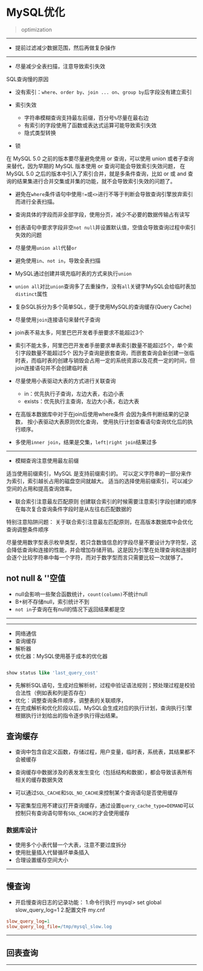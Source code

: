 
# MySQL优化
> optimization


---

- 提前过滤减少数据范围，然后再做复杂操作

---
- 尽量减少全表扫描，注意导致索引失效


SQL查询慢的原因
- 没有索引：`where`、`order by`、`join ... on`、`group by`后字段没有建立索引

- 索引失效
    - 字符串模糊查询支持最左前缀，百分号`%`尽量在最右边
    - 有索引的字段使用了函数或表达式运算可能导致索引失效
    - 隐式类型转换

- 锁


在 MySQL 5.0 之前的版本要尽量避免使用 or 查询，可以使用 union 或者子查询来替代，因为早期的 MySQL 版本使用 or 查询可能会导致索引失效问题，
在 MySQL 5.0 之后的版本中引入了索引合并，就是多条件查询，比如 or 或 and 查询的结果集进行合并交集或并集的功能，就不会导致索引失效的问题了。


- 避免在`where`条件语句中使用`!=`或`<>`进行不等于判断会导致查询引擎放弃索引而进行全表扫描。

- 查询具体的字段而非全部字段，使用分页，减少不必要的数据传输占有读写

- 创表语句中要求字段非空`not null`并设置默认值，空值会导致查询过程中索引失效的问题

- 尽量使用`union all`代替`or`
- 避免使用`in`、`not in`，导致全表扫描

- MySQL通过创建并填充临时表的方式来执行`union`
- `union all`对比`union`查询多了去重操作，没有`all`关键字MySQL会给临时表加`distinct`属性
- 复杂SQL拆分为多个简单SQL，便于使用MySQL的查询缓存(Query Cache)

- 尽量使用`join`连接语句来替代子查询
- join表不易太多，阿里巴巴开发者手册要求不能超过3个
- 索引不能太多，阿里巴巴开发者手册要求单表索引数量不能超过5个，单个索引字段数量不能超过5个
因为子查询是嵌套查询，而嵌套查询会新创建一张临时表，而临时表的创建与销毁会占用一定的系统资源以及花费一定的时间，但join连接语句并不会创建临时表


- 尽量使用小表驱动大表的方式进行关联查询
    - in：优先执行子查询，左边大表，右边小表
    - exists：优先执行主查询，左边大小表，右边大表

- 在高版本数据库中对于在join后使用where条件
会因为条件判断结果的记录数，
按小表驱动大表原则优化查询，
使用执行计划查看语句查询优化后的执行顺序。

- 多使用`inner join`，结果是交集，`left|right join`结果过多



---
- 模糊查询注意使用最左前缀

适当使用前缀索引，MySQL 是支持前缀索引的。
可以定义字符串的一部分来作为索引，索引越长占用的磁盘空间就越大。
适当的选择使用前缀索引，可以减少空间的占用和提高查询效率。



- 联合索引注意最左匹配原则
创建联合索引的时候需要注意索引字段创建的顺序
在每次复合查询条件字段时是从左往右匹配数据的

特别注意陷阱问题：
关于联合索引注意最左匹配原则，在高版本数据库中会优化查询调整条件顺序


尽量使用数字型表示枚举类型，若只含数值信息的字段尽量不要设计为字符型，这会降低查询和连接的性能，并会增加存储开销。这是因为引擎在处理查询和连接时会逐个比较字符串中每一个字符，而对于数字型而言只需要比较一次就够了。

## not null & ''空值

- null会影响一些聚合函数统计，`count(column)`不统计null
- B+树不存储null，索引统计不到
- `not in`子查询在有null的情况下返回结果都是空

---
---
- 网络通信
- 查询缓存
- 解析器
- 优化器：MySQL使用基于成本的优化器
```sql

show status like 'last_query_cost'

```

- 先解析SQL语句，生成对应解析树，过程中验证语法规则；预处理过程是校验合法性（例如表和列是否存在）
- 优化：调整查询条件顺序，调整表的关联顺序，
- 在完成解析和优化阶段以后，MySQL会生成对应的执行计划，查询执行引擎根据执行计划给出的指令逐步执行得出结果。

## 查询缓存



- 查询中包含自定义函数，存储过程，用户变量，临时表，系统表，其结果都不会被缓存
- 查询缓存中数据涉及的表发发生变化（包括结构和数据），都会导致该表所有相关的缓存数据失效

- 可以通过`SQL_CACHE`和`SQL_NO_CACHE`来控制某个查询语句是否使用缓存

- 写密集型应用不建议打开查询缓存，通过设置`query_cache_type=DEMAND`可以控制只有查询语句带有`SQL_CACHE`的才会使用缓存

### 数据库设计
- 使用多个小表代替一个大表，注意不要过度拆分
- 使用批量插入代替循环单条插入
- 合理设置缓存空间大小


---


## 慢查询
- 开启慢查询日志的记录功能：
1.命令行执行 mysql>
set global slow_query_log=1
2.配置文件 my.cnf
```ini
slow_query_log=1
slow_query_log_file=/tmp/mysql_slow.log
```
---

## 回表查询
---








